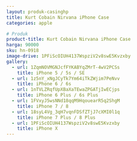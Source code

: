 ```yaml
---
layout: produk-casinghp
title: Kurt Cobain Nirvana iPhone Case
categories: apple

# Produk
product-title: Kurt Cobain Nirvana iPhone Case
harga: 90000
sku: hn-0918
image-drive: 1PFiScOIUH4137WspziV2v8swE5Kvzxby
gallery:
  - url: 1ZqmNOVMGNJcfFYKABYqZMrT-4wV2PCSs
    title: iPhone 5 / 5s / SE
  - url: 1z5nY_xNgJCyTk7Ym64iTkZWjim7PeNvv
    title: iPhone 6 / 6s
  - url: 1nTVLZRqfUpXBaXaTEwaZPGATjIwECjps
    title: iPhone 6 Plus / 6s Plus
  - url: 1FVxyJ5wsNNd18qqM9HqouearR5q2ShgM
    title: iPhone 7 / 8
  - url: 18syL4Vg_3qH7vqnFDSfZTjJ7cXMI0l1q
    title: iPhone 7 Plus / 8 Plus
  - url: 1PFiScOIUH4137WspziV2v8swE5Kvzxby
    title: iPhone X
---
```

